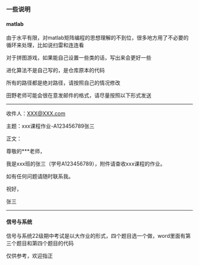 ### 一些说明

#### matlab

由于水平有限，对matlab矩阵编程的思想理解的不到位，很多地方用了不必要的循环来处理，比如说扫雷和连连看

对于拼图游戏，如果能自己设置一些类的话，写出来会更好一些

进化算法不是自己写的，是仓库原本的代码

所有的路径都是绝对路径，请按照自己的情况修改

田野老师可能会很在意发邮件的格式，请尽量按照以下形式发送

---

收件人：XXX@XXX.com

主题：xxx课程作业-A123456789张三

正文：

尊敬的***老师，

我是xxx班的张三（学号A123456789），附件请查收xxx课程的作业。

如有任何问题请随时联系我。



祝好，

张三

---

#### 信号与系统

信号与系统22级期中考试是以大作业的形式，四个题目选一个做，word里面有第三个题目和第四个题目的代码

仅供参考，欢迎指正